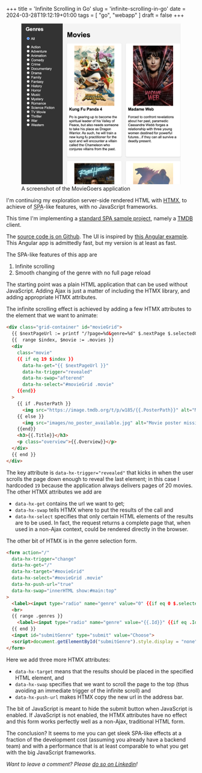 +++
title = 'Infinite Scrolling in Go'
slug = 'infinite-scrolling-in-go'
date = 2024-03-28T19:12:19+01:00
tags = [
    "go",
    "webapp"
]
draft = false
+++

<figure>
  <img src="screenshot.png" alt="A screenshot of the MovieGoers application">
  <figcaption>A screenshot of the MovieGoers application</figcaption>
</figure>


I'm continuing my exploration server-side rendered HTML with [HTMX](https://htmx.org/ "&lt;&#x2F;&gt; htmx - high power tools for html"), to achieve of <abbr title="Single-Page Application">SPA</abbr>-like features, with no JavaScript frameworks.

This time I'm implementing a [standard SPA sample project](https://github.com/tastejs/movies/blob/main/spec.md "movies/spec.md at main · tastejs/movies · GitHub"), namely a [TMDB](https://www.themoviedb.org/ "The Movie Database (TMDB)") client.

The [source code is on Github](https://github.com/xpmatteo/moviegoers "GitHub - xpmatteo/moviegoers: An experiment in delivering a very fast webapp with HTMX").  The UI is inspired by [this Angular example](https://angular-movies-a12d3.web.app/list/category/popular "HubMovies").  This Angular app is admittedly fast, but my version is at least as fast.

The SPA-like features of this app are 
1. Infinite scrolling
2. Smooth changing of the genre with no full page reload

The starting point was a plain HTML application that can be used without JavaScript.  Adding Ajax is just a matter of including the HTMX library, and adding appropriate HTMX attributes.  

The infinite scrolling effect is achieved by adding a few HTMX attributes to the element that we want to animate:

```html
<div class="grid-container" id="movieGrid">
  {{ $nextPageUrl := printf "/?page=%d&genre=%d" $.nextPage $.selectedGenre }}
  {{  range $index, $movie := .movies }}
  <div
    class="movie"
    {{ if eq 19 $index }}
      data-hx-get="{{ $nextPageUrl }}"
      data-hx-trigger="revealed"
      data-hx-swap="afterend"
      data-hx-select="#movieGrid .movie"
    {{end}}
  >
    {{ if .PosterPath }}
      <img src="https://image.tmdb.org/t/p/w185/{{.PosterPath}}" alt="Movie poster">
    {{ else }}
      <img src="images/no_poster_available.jpg" alt="Movie poster missing">
    {{end}}
    <h3>{{.Title}}</h3>
    <p class="overview">{{.Overview}}</p>
  </div>
  {{ end }}
</div>
```
The key attribute is `data-hx-trigger="revealed"` that kicks in when the user scrolls the page down enough to reveal the last element; in this case I hardcoded `19` because the application always delivers pages of 20 movies.  The other HTMX attributes we add are
* `data-hx-get` contains the url we want to get;
* `data-hx-swap` tells HTMX where to put the results of the call and
* `data-hx-select` specifies that only certain HTML elements of the results are to be used.  In fact, the request returns a complete page that, when used in a non-Ajax context, could be rendered directly in the browser.

The other bit of HTMX is in the genre selection form.
```html
<form action="/"
  data-hx-trigger="change"
  data-hx-get="/"
  data-hx-target="#movieGrid"
  data-hx-select="#movieGrid .movie"
  data-hx-push-url="true"
  data-hx-swap="innerHTML show:#main:top"
>
  <label><input type="radio" name="genre" value="0" {{if eq 0 $.selectedGenre}} checked="checked" {{end}}> All</label><br>
  <br>
  {{ range .genres }}
    <label><input type="radio" name="genre" value="{{.Id}}" {{if eq .Id $.selectedGenre}} checked="checked" {{end}}> {{.Name}}</label><br>
  {{ end }}
  <input id="submitGenre" type="submit" value="Choose">
  <script>document.getElementById("submitGenre").style.display = "none"</script>
</form>
```
Here we add three more HTMX attributes:
* `data-hx-target` means that the results should be placed in the specified HTML element, and
* `data-hx-swap` specifies that we want to scroll the page to the top (thus avoiding an immediate trigger of the infinite scroll) and
* `data-hx-push-url` makes HTMX copy the new url in the address bar.

The bit of JavaScript is meant to hide the submit button when JavaScript is enabled. If JavaScript is not enabled, the HTMX attributes have no effect and this form works perfectly well as a non-Ajax, traditional HTML form.  

The conclusion?  It seems to me you can get sleek SPA-like effects at a fraction of the development cost (assuming you already have a backend team) and with a  performance that is at least comparable to what you get with the big JavaScript frameworks.

*Want to leave a comment? Please [do so on Linkedin](https://www.linkedin.com/posts/matteovaccari_infinite-scrolling-in-go-activity-7179207369359253506-xEj0?utm_source=share&amp;utm_medium=member_desktop "Matteo Vaccari on LinkedIn: Infinite Scrolling in Go")!*
